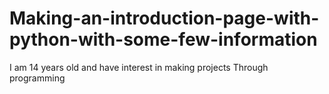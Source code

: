 # Making-an-introduction-page-with-python-with-some-few-information
I am 14 years old and have interest in making projects Through programming
